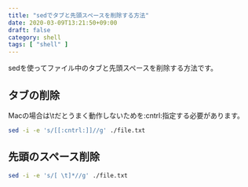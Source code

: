 ```yaml
---
title: "sedでタブと先頭スペースを削除する方法"
date: 2020-03-09T13:21:50+09:00
draft: false
category: shell
tags: [ "shell" ]
---
```

sedを使ってファイル中のタブと先頭スペースを削除する方法です。  

<!--more-->

## タブの削除
Macの場合は\tだとうまく動作しないためを:cntrl:指定する必要があります。  
```sh
sed -i -e 's/[[:cntrl:]]//g' ./file.txt
```
## 先頭のスペース削除
```sh
sed -i -e 's/[ \t]*//g' ./file.txt
```


